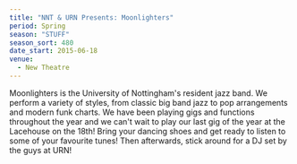 ```yaml
---
title: "NNT & URN Presents: Moonlighters"
period: Spring
season: "STUFF"
season_sort: 480
date_start: 2015-06-18
venue:
  - New Theatre
---
```


Moonlighters is the University of Nottingham's resident jazz band. We perform a variety of styles, from classic big band jazz to pop arrangements and modern funk charts. We have been playing gigs and functions throughout the year and we can't wait to play our last gig of the year at the Lacehouse on the 18th! Bring your dancing shoes and get ready to listen to some of your favourite tunes! Then afterwards, stick around for a DJ set by the guys at URN!

